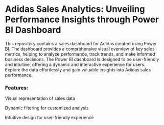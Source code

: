 # Adidas Sales Analytics: Unveiling Performance Insights through Power BI Dashboard

This repository contains a sales dashboard for Adidas created using Power BI. The dashboard provides a comprehensive visual overview of key sales metrics, helping to analyze performance, track trends, and make informed business decisions. The Power BI dashboard is designed to be user-friendly and intuitive, offering a dynamic and interactive experience for users. Explore the data effortlessly and gain valuable insights into Adidas sales performance.

### Features:
Visual representation of sales data

Dynamic filtering for customized analysis

Intuitive design for user-friendly experience
